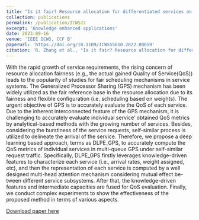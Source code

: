 ```yaml
---
title: "Is it fair? Resource allocation for differentiated services on demands"
collection: publications
permalink: /publication/ICWS22
excerpt: 'Knowledge enhanced applications'
date: 2023-09-16
venue: 'IEEE ICWS, CCF B'
paperurl: 'https://doi.org/10.1109/ICWS55610.2022.00059'
citation: 'R. Zhang et al., "Is it fair? Resource allocation for differentiated services on demands," 2022 IEEE International Conference on Web Services (ICWS), Barcelona, Spain, 2022, pp. 355-360, doi: 10.1109/ICWS55610.2022.00059.'
---
```


With the rapid growth of service requirements, the rising concern of resource allocation fairness (e.g., the actual gained Quality of Service(QoS)) leads to the popularity of studies for fair scheduling mechanisms in service systems. The Generalized Processor Sharing (GPS) mechanism has been widely utilized as the fair reference base in the resource allocation due to its fairness and flexible configuration (i.e. scheduling based on weights). The urgent objective of GPS is to accurately evaluate the QoS of each service. Due to the inherent interconnected feature of the GPS mechanism, it is challenging to accurately evaluate individual service’ obtained QoS metrics by analytical-based methods with the growing number of services. Besides, considering the burstiness of the service requests, self-similar process is utilized to delineate the arrival of the service. Therefore, we propose a deep learning based approach, terms as DLPE_GPS, to accurately compute the QoS metrics of individual services in multi-queue GPS under self-similar request traffic. Specifically, DLPE_GPS firstly leverages knowledge-driven features to characterize each service (i.e., arrival rates, weight assigned, etc), and then the representation of each service is computed by a well designed multi-head attention mechanism considering mutual effect be-tween different service subsystems. After that, the knowledge-driven features and intermediate capacities are fused for QoS evaluation. Finally, we conduct complex experiments to show the effectiveness of the proposed method in terms of various aspects.

[Download paper here](https://doi.org/10.1109/ICWS55610.2022.00059)
